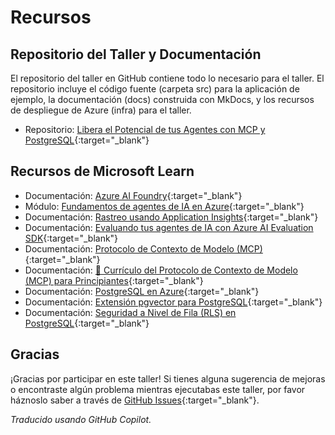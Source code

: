 # Recursos

## Repositorio del Taller y Documentación

El repositorio del taller en GitHub contiene todo lo necesario para el taller. El repositorio incluye el código fuente (carpeta src) para la aplicación de ejemplo, la documentación (docs) construida con MkDocs, y los recursos de despliegue de Azure (infra) para el taller.

* Repositorio: [Libera el Potencial de tus Agentes con MCP y PostgreSQL](https://github.com/microsoft/aitour26-WRK540-unlock-your-agents-potential-with-model-context-protocol){:target="_blank"}

## Recursos de Microsoft Learn

* Documentación: [Azure AI Foundry](https://learn.microsoft.com/azure/ai-foundry/){:target="_blank"}
* Módulo: [Fundamentos de agentes de IA en Azure](https://learn.microsoft.com/training/modules/ai-agent-fundamentals/){:target="_blank"}
* Documentación: [Rastreo usando Application Insights](https://learn.microsoft.com/azure/ai-services/agents/concepts/tracing){:target="_blank"}
* Documentación: [Evaluando tus agentes de IA con Azure AI Evaluation SDK](https://learn.microsoft.com/azure/ai-foundry/how-to/develop/agent-evaluate-sdk){:target="_blank"}
* Documentación: [Protocolo de Contexto de Modelo (MCP)](https://learn.microsoft.com/azure/developer/azure-mcp-server/){:target="_blank"}
* Documentación: [🚀 Currículo del Protocolo de Contexto de Modelo (MCP) para Principiantes](https://github.com/microsoft/mcp-for-beginners/tree/main){:target="_blank"}
* Documentación: [PostgreSQL en Azure](https://learn.microsoft.com/azure/postgresql/){:target="_blank"}
* Documentación: [Extensión pgvector para PostgreSQL](https://learn.microsoft.com/azure/postgresql/flexible-server/how-to-use-pgvector){:target="_blank"}
* Documentación: [Seguridad a Nivel de Fila (RLS) en PostgreSQL](https://learn.microsoft.com/azure/postgresql/flexible-server/security-access-control#row-level-security){:target="_blank"}

## Gracias

¡Gracias por participar en este taller! Si tienes alguna sugerencia de mejoras o encontraste algún problema mientras ejecutabas este taller, por favor háznoslo saber a través de [GitHub Issues](https://github.com/microsoft/aitour26-WRK540-unlock-your-agents-potential-with-model-context-protocol/issues){:target="_blank"}.

*Traducido usando GitHub Copilot.*
